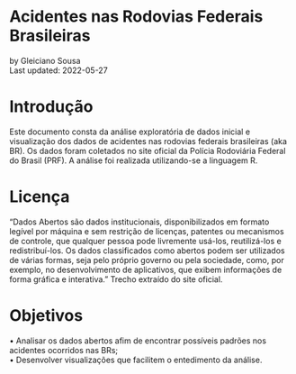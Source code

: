 # Acidentes nas Rodovias Federais Brasileiras

by Gleiciano Sousa  
Last updated: 2022-05-27

# Introdução
Este documento consta da análise exploratória de dados inicial e visualização dos dados de acidentes nas
rodovias federais brasileiras (aka BR). Os dados foram coletados no site oficial da Polícia Rodoviária Federal
do Brasil (PRF). A análise foi realizada utilizando-se a linguagem R.

# Licença
“Dados Abertos são dados institucionais, disponibilizados em formato legível por máquina e sem restrição
de licenças, patentes ou mecanismos de controle, que qualquer pessoa pode livremente usá-los, reutilizá-los e
redistribuí-los. Os dados classificados como abertos podem ser utilizados de várias formas, seja pelo próprio
governo ou pela sociedade, como, por exemplo, no desenvolvimento de aplicativos, que exibem informações
de forma gráfica e interativa.” Trecho extraído do site oficial.

# Objetivos
• Analisar os dados abertos afim de encontrar possíveis padrões nos acidentes ocorridos nas BRs;  
• Desenvolver visualizações que facilitem o entedimento da análise.
